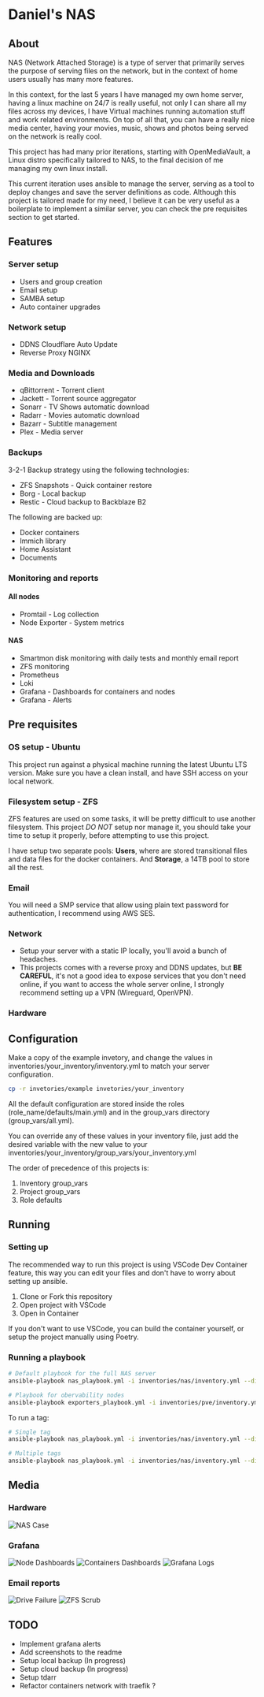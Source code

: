 # Daniel's NAS
## About
NAS (Network Attached Storage) is a type of server that primarily serves the purpose
of serving files on the network, but in the context of home users usually has many more features.

In this context, for the last 5 years I have managed my own home server,
having a linux machine on 24/7 is really useful, not only I can share all my files across my devices,
I have Virtual machines running automation stuff and work related environments.
On top of all that, you can have a really nice media center,
having your movies, music, shows and photos being served on the network is really cool.

This project has had many prior iterations, starting with OpenMediaVault, a Linux distro specifically
tailored to NAS, to the final decision of me managing my own linux install.

This current iteration uses ansible to manage the server,
serving as a tool to deploy changes and save the server definitions as code.
Although this project is tailored made for my need, I believe it can be very useful as a boilerplate
to implement a similar server, you can check the pre requisites section to get started.

## Features
### Server setup
* Users and group creation
* Email setup
* SAMBA setup
* Auto container upgrades

### Network setup
* DDNS Cloudflare Auto Update
* Reverse Proxy NGINX

### Media and Downloads
* qBittorrent - Torrent client
* Jackett - Torrent source aggregator
* Sonarr - TV Shows automatic download
* Radarr - Movies automatic download
* Bazarr - Subtitle management
* Plex - Media server

### Backups
3-2-1 Backup strategy using the following technologies:
* ZFS Snapshots - Quick container restore
* Borg - Local backup
* Restic - Cloud backup to Backblaze B2

The following are backed up:
* Docker containers
* Immich library
* Home Assistant
* Documents

### Monitoring and reports
#### All nodes
* Promtail - Log collection
* Node Exporter - System metrics

#### NAS
* Smartmon disk monitoring with daily tests and monthly email report
* ZFS monitoring
* Prometheus
* Loki
* Grafana - Dashboards for containers and nodes
* Grafana - Alerts

## Pre requisites
### OS setup - Ubuntu
This project run against a physical machine running the latest Ubuntu LTS version.
Make sure you have a clean install, and have SSH access on your local network.

### Filesystem setup - ZFS
ZFS features are used on some tasks, it will be pretty difficult to use another filesystem.
This project *DO NOT* setup nor manage it, you should take your time to setup it properly,
before attempting to use this project.

I have setup two separate pools: **Users**, where are stored transitional files and
data files for the docker containers. And **Storage**, a 14TB pool to store all the rest.

### Email
You will need a SMP service that allow using plain text password for authentication,
I recommend using AWS SES.

### Network
* Setup your server with a static IP locally, you'll avoid a bunch of headaches.
* This projects comes with a reverse proxy and DDNS updates, but **BE CAREFUL**,
it's not a good idea to expose services that you don't need online, if you want
to access the whole server online, I strongly recommend setting up a VPN (Wireguard, OpenVPN).

### Hardware

## Configuration
Make a copy of the example invetory, and change the values in
inventories/your_inventory/inventory.yml to match your server configuration.
```sh
cp -r invetories/example invetories/your_inventory
```
All the default configuration are stored inside the roles (role_name/defaults/main.yml)
and in the group_vars directory (group_vars/all.yml).

You can override any of these values in your inventory file, just add the desired
variable with the new value to your inventories/your_inventory/group_vars/your_inventory.yml

The order of precedence of this projects is:
1. Inventory group_vars
2. Project group_vars
3. Role defaults

## Running
### Setting up
The recommended way to run this project is using VSCode Dev Container feature,
this way you can edit your files and don't have to worry about setting up ansible.

1. Clone or Fork this repository
2. Open project with VSCode
3. Open in Container

If you don't want to use VSCode, you can build the container yourself,
or setup the project manually using Poetry.

### Running a playbook
```sh
# Default playbook for the full NAS server
ansible-playbook nas_playbook.yml -i inventories/nas/inventory.yml --diff --check

# Playbook for obervability nodes
ansible-playbook exporters_playbook.yml -i inventories/pve/inventory.yml --diff --check
```

To run a tag:
```sh
# Single tag
ansible-playbook nas_playbook.yml -i inventories/nas/inventory.yml --diff --tags docker --check

# Multiple tags
ansible-playbook nas_playbook.yml -i inventories/nas/inventory.yml --diff --tags docker,system --check
```
## Media
### Hardware
![NAS Case](assets/nas_define_r5_case.png)

### Grafana
![Node Dashboards](assets/grafana_dashboard_node_stats.png)
![Containers Dashboards](assets/grafana_dashboard_containers.png)
![Grafana Logs](assets/grafana_logs.png)

### Email reports
![Drive Failure](assets/reports_drive_failed.png)
![ZFS Scrub](assets/reports_zfs_scrub.png)
## TODO
* Implement grafana alerts
* Add screenshots to the readme
* Setup local backup (In progress)
* Setup cloud backup (In progress)
* Setup tdarr
* Refactor containers network with traefik ?
